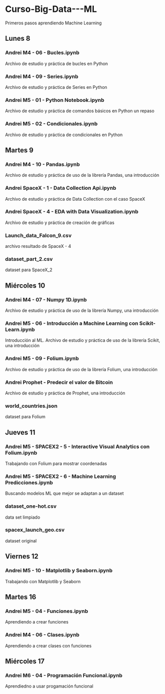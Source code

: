 # Curso-Big-Data---ML
Primeros pasos aprendiendo Machine Learning

## Lunes 8
### Andrei M4 - 06 - Bucles.ipynb

Archivo de estudio y práctica de bucles en Python

### Andrei M4 - 09 - Series.ipynb

Archivo de estudio y práctica de Series en Python

### Andrei M5 - 01 - Python Notebook.ipynb

Archivo de estudio y práctica de comandos básicos en Python un repaso

### Andrei M5 - 02 - Condicionales.ipynb

Archivo de estudio y práctica de condicionales en Python

## Martes 9
### Andrei M4 - 10 - Pandas.ipynb

Archivo de estudio y práctica de uso de la librería Pandas, una introducción

### Andrei SpaceX - 1 - Data Collection Api.ipynb

Archivo de estudio y práctica de Data Collection con el caso SpaceX

### Andrei SpaceX - 4 - EDA with Data Visualization.ipynb

Archivo de estudio y práctica de creación de gráficas

### Launch_data_Falcon_9.csv

archivo resultado de SpaceX - 4

### dataset_part_2.csv

dataset para SpaceX_2

## Miércoles 10
### Andrei M4 - 07 - Numpy 1D.ipynb

Archivo de estudio y práctica de uso de la librería Numpy, una introducción

### Andrei M5 - 06 - Introducción a Machine Learning con Scikit-Learn.ipynb

Introducción al ML. Archivo de estudio y práctica de uso de la librería Scikit, una introducción

### Andrei M5 - 09 - Folium.ipynb

Archivo de estudio y práctica de uso de la librería Folium, una introducción

### Andrei Prophet - Predecir el valor de Bitcoin

Archivo de estudio y práctica de Prophet, una introducción

### world_countries.json

dataset para Folium

## Jueves 11
### Andrei M5 - SPACEX2 - 5 - Interactive Visual Analytics con Folium.ipynb

Trabajando con Folium para mostrar coordenadas

### Andrei M5 - SPACEX2 - 6 - Machine Learning Predicciones.ipynb

Buscando modelos ML que mejor se adaptan a un dataset

### dataset_one-hot.csv

data set limpiado

### spacex_launch_geo.csv

dataset original

## Viernes 12

### Andrei M5 - 10 - Matplotlib y Seaborn.ipynb

Trabajando con Matplotlib y Seaborn

## Martes 16

### Andrei M5 - 04 - Funciones.ipynb

Aprendiendo a crear funciones

### Andrei M4 - 06 - Clases.ipynb

Aprendiendo a crear clases con funciones

## Miércoles 17

### Andrei M6 - 04 - Programación Funcional.ipynb

Aprendiedno a usar progamación funcional
